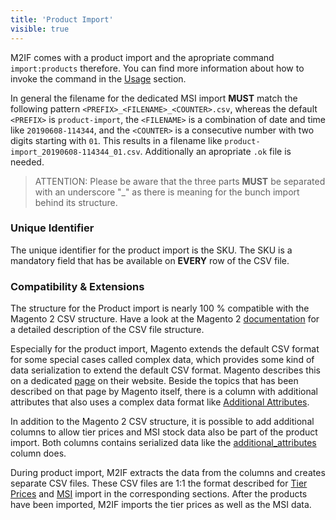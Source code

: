 ```yaml
---
title: 'Product Import'
visible: true
---
```


M2IF comes with a product import and the apropriate command `import:products` therefore. You can find more information about how to invoke the command in the [Usage](/getting-started/usage) section.

In general the filename for the dedicated MSI import **MUST** match the following pattern `<PREFIX>_<FILENAME>_<COUNTER>.csv`, whereas the default `<PREFIX>` is `product-import`, the `<FILENAME>` is a combination of date and time like `20190608-114344`, and the `<COUNTER>` is a consecutive number with two digits starting with `01`. This results in a filename like `product-import_20190608-114344_01.csv`. Additionally an apropriate `.ok` file is needed.

> ATTENTION: Please be aware that the three parts **MUST** be separated with an underscore "_" as there is meaning for the bunch import behind its structure.

### Unique Identifier

The unique identifier for the product import is the SKU. The SKU is a mandatory field that has be available on **EVERY** row of the CSV file.

### Compatibility & Extensions

The structure for the Product import is nearly 100 % compatible with the Magento 2 CSV structure. Have a look at the Magento 2 [documentation](http://docs.magento.com/m2/ce/user_guide/system/data-attributes-product.html) for a detailed description of the CSV file structure.

Especially for the product import, Magento extends the default CSV format for some special cases called complex data, which provides some kind of data serialization to extend the default CSV format. Magento describes this on a dedicated [page](https://docs.magento.com/m2/ce/user_guide/system/data-complex.html) on their website. Beside the topics that has been described on that page by Magento itself, there is a column with additional attributes that also uses a complex data format like [Additional Attributes](/file-structure/product-import/additional-attributes).

In addition to the Magento 2 CSV structure, it is possible to add additional columns to allow tier prices and MSI stock data also be part of the product import. Both columns contains serialized data like the [additional_attributes](/file-structure/product-import/additional-attributes) column does.

During product import, M2IF extracts the data from the columns and creates separate CSV files. These CSV files are 1:1 the format described for [Tier Prices](/file-structure/product-import-tier-prices) and [MSI](/file-structure/product-import-msi) import in the corresponding sections. After the products have been imported, M2IF imports the tier prices as well as the MSI data.